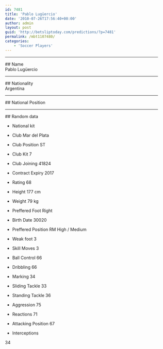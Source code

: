 ```yaml
---
id: 7481
title: 'Pablo Lugüercio'
date: '2010-07-26T17:56:40+00:00'
author: admin
layout: post
guid: 'http://betsliptoday.com/predictions/?p=7481'
permalink: /mbt1107480/
categories:
    - 'Soccer Players'
---
```


- - - - - -

\## Name  
 Pablo Lugüercio

- - - - - -

\## Nationality  
 Argentina

- - - - - -

\## National Position

- - - - - -

\## Random data

- National kit
- Club
 Mar del Plata

- Club Position
 ST

- Club Kit
 7

- Club Joining
 41824

- Contract Expiry
 2017

- Rating
 68

- Height
 177 cm

- Weight
 79 kg

- Preffered Foot
 Right

- Birth Date
 30020

- Preffered Position
 RM High / Medium

- Weak foot
 3

- Skill Moves
 3

- Ball Control
 66

- Dribbling
 66

- Marking
 34

- Sliding Tackle
 33

- Standing Tackle
 36

- Aggression
 75

- Reactions
 71

- Attacking Position
 67

- Interceptions

 34